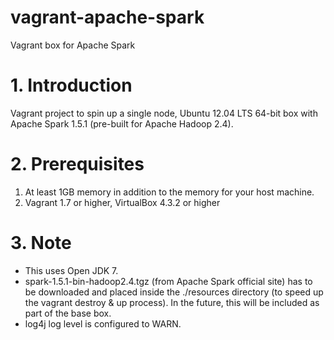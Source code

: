 # vagrant-apache-spark
Vagrant box for Apache Spark

# 1. Introduction
Vagrant project to spin up a single node, Ubuntu 12.04 LTS 64-bit box with Apache Spark 1.5.1 (pre-built for Apache Hadoop 2.4).

# 2. Prerequisites
1. At least 1GB memory  in addition to the memory for your host machine.
2. Vagrant 1.7 or higher, VirtualBox 4.3.2 or higher

# 3. Note
- This uses Open JDK 7.
- spark-1.5.1-bin-hadoop2.4.tgz (from Apache Spark official site) has to be downloaded and placed inside the ./resources directory (to speed up the vagrant destroy & up process). In the future, this will be included as part of the base box.
- log4j log level is configured to WARN.
